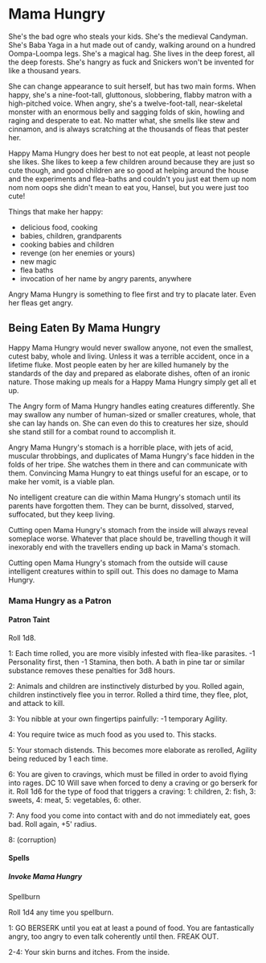 # Mama Hungry

She's the bad ogre who steals your kids. She's the medieval Candyman. She's Baba
Yaga in a hut made out of candy, walking around on a hundred Oompa-Loompa legs.
She's a magical hag. She lives in the deep forest, all the deep forests. She's
hangry as fuck and Snickers won't be invented for like a thousand years.

She can change appearance to suit herself, but has two main forms. When happy,
she's a nine-foot-tall, gluttonous, slobbering, flabby matron with a
high-pitched voice. When angry, she's a twelve-foot-tall, near-skeletal monster
with an enormous belly and sagging folds of skin, howling and raging and
desperate to eat. No matter what, she smells like stew and cinnamon, and is
always scratching at the thousands of fleas that pester her.

Happy Mama Hungry does her best to not eat people, at least not people she
likes. She likes to keep a few children around because they are just so cute
though, and good children are so good at helping around the house and the
experiments and flea-baths and couldn't you just eat them up nom nom nom oops
she didn't mean to eat you, Hansel, but you were just too cute!

Things that make her happy:

- delicious food, cooking
- babies, children, grandparents
- cooking babies and children
- revenge (on her enemies or yours)
- new magic
- flea baths
- invocation of her name by angry parents, anywhere

Angry Mama Hungry is something to flee first and try to placate later. Even her
fleas get angry.

## Being Eaten By Mama Hungry

Happy Mama Hungry would never swallow anyone, not even the smallest, cutest
baby, whole and living. Unless it was a terrible accident, once in a lifetime
fluke. Most people eaten by her are killed humanely by the standards of the day
and prepared as elaborate dishes, often of an ironic nature. Those making up
meals for a Happy Mama Hungry simply get all et up.

The Angry form of Mama Hungry handles eating creatures differently. She may
swallow any number of human-sized or smaller creatures, whole, that she can lay
hands on. She can even do this to creatures her size, should she stand still for
a combat round to accomplish it.

Angry Mama Hungry's stomach is a horrible place, with jets of acid, muscular
throbbings, and duplicates of Mama Hungry's face hidden in the folds of her
tripe. She watches them in there and can communicate with them. Convincing Mama
Hungry to eat things useful for an escape, or to make her vomit, is a viable
plan.

No intelligent creature can die within Mama Hungry's stomach until its parents
have forgotten them. They can be burnt, dissolved, starved, suffocated, but they
keep living.

Cutting open Mama Hungry's stomach from the inside will always reveal someplace
worse. Whatever that place should be, travelling though it will inexorably end
with the travellers ending up back in Mama's stomach.

Cutting open Mama Hungry's stomach from the outside will cause intelligent
creatures within to spill out. This does no damage to Mama Hungry.

### Mama Hungry as a Patron

#### Patron Taint

Roll 1d8.

1: Each time rolled, you are more visibly infested with flea-like parasites. -1
Personality first, then -1 Stamina, then both. A bath in pine tar or similar
substance removes these penalties for 3d8 hours.

2: Animals and children are instinctively disturbed by you. Rolled again,
children instinctively flee you in terror. Rolled a third time, they flee, plot,
and attack to kill.

3: You nibble at your own fingertips painfully: -1 temporary Agility.

4: You require twice as much food as you used to. This stacks.

5: Your stomach distends. This becomes more elaborate as rerolled, Agility being
reduced by 1 each time.

6: You are given to cravings, which must be filled in order to avoid flying into
rages. DC 10 Will save when forced to deny a craving or go berserk for it. Roll
1d6 for the type of food that triggers a craving: 1: children, 2: fish, 3:
sweets, 4: meat, 5: vegetables, 6: other.

7: Any food you come into contact with and do not immediately eat, goes bad.
Roll again, +5' radius.

8: (corruption)

#### Spells

##### Invoke Mama Hungry

Spellburn

Roll 1d4 any time you spellburn.

1: GO BERSERK until you eat at least a pound of food. You are fantastically
angry, too angry to even talk coherently until then. FREAK OUT.

2-4: Your skin burns and itches. From the inside.

